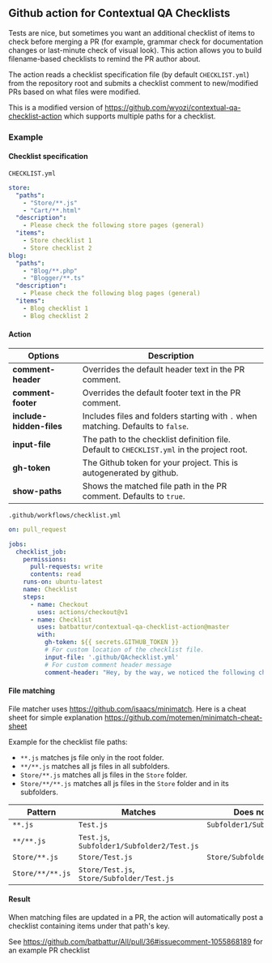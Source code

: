 ## Github action for Contextual QA Checklists

Tests are nice, but sometimes you want an additional checklist of items to check before merging a PR
(for example, grammar check for documentation changes or last-minute check of visual look).
This action allows you to build filename-based checklists to remind the PR author about.

The action reads a checklist specification file (by default `CHECKLIST.yml`) from the repository root and submits a checklist comment to new/modified PRs based on what files were modified.

This is a modified version of https://github.com/wyozi/contextual-qa-checklist-action which supports multiple paths for a checklist. 

### Example

#### Checklist specification

`CHECKLIST.yml`

```yml
store:
  "paths":
    - "Store/**.js"
    - "Cart/**.html"
  "description":
    - Please check the following store pages (general)
  "items":
    - Store checklist 1
    - Store checklist 2
blog:
  "paths":
    - "Blog/**.php"
    - "Blogger/**.ts"
  "description":
    - Please check the following blog pages (general)
  "items":
    - Blog checklist 1
    - Blog checklist 2
```

#### Action

| Options              | Description                                                                              |
| -------------------- | ---------------------------------------------------------------------------------------- |
| **comment-header**       | Overrides the default header text in the PR comment.                                     |
| **comment-footer**       | Overrides the default footer text in the PR comment.                                     |
| **include-hidden-files** | Includes files and folders starting with `.` when matching. Defaults to `false`.             |
| **input-file**           | The path to the checklist definition file. Default to `CHECKLIST.yml` in the project root. |
| **gh-token**             | The Github token for your project. This is autogenerated by github.                      |
| **show-paths**           | Shows the matched file path in the PR comment. Defaults to `true`.                         |

`.github/workflows/checklist.yml`


```yml
on: pull_request

jobs:
  checklist_job:
    permissions: 
      pull-requests: write
      contents: read
    runs-on: ubuntu-latest
    name: Checklist
    steps:
      - name: Checkout
        uses: actions/checkout@v1
      - name: Checklist  
        uses: batbattur/contextual-qa-checklist-action@master
        with:
          gh-token: ${{ secrets.GITHUB_TOKEN }}
          # For custom location of the checklist file. 
          input-file: '.github/QAchecklist.yml'
          # For custom comment header message
          comment-header: "Hey, by the way, we noticed the following changes:"
```

#### File matching

File matcher uses https://github.com/isaacs/minimatch. Here is a cheat sheet for simple explanation https://github.com/motemen/minimatch-cheat-sheet

Example for the checklist file paths:
- `**.js` matches js file only in the root folder.
- `**/**.js` matches all js files in all subfolders.
- `Store/**.js` matches all js files in the `Store` folder.
- `Store/**/**.js` matches all js files in the `Store` folder and in its subfolders.

| Pattern | Matches | Does not match |
| ------- | ------- | -------------- |
| `**.js` | `Test.js` | `Subfolder1/Subolder2/Test.js` |
| `**/**.js` | `Test.js`, `Subfolder1/Subfolder2/Test.js` |  |
| `Store/**.js` | `Store/Test.js` | `Store/Subfolder/Test.js` |
| `Store/**/**.js` | `Store/Test.js`, `Store/Subfolder/Test.js` | |

#### Result

When matching files are updated in a PR, the action will automatically post a checklist containing items under that path's key.

See https://github.com/batbattur/All/pull/36#issuecomment-1055868189 for an example PR checklist

